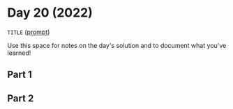 # Day 20 (2022)

`TITLE` ([prompt](https://adventofcode.com/2022/day/20))

Use this space for notes on the day's solution and to document what you've learned!

## Part 1

## Part 2

